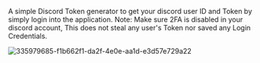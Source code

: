 A simple Discord Token generator to get your discord user ID and Token by simply login into the application.
Note: Make sure 2FA is disabled in your discord account, This does not steal any user's Token nor saved any Login Credentials.

![335979685-f1b662f1-da2f-4e0e-aa1d-e3d57e729a22](https://github.com/charlotte-zee/Discord-Token-Generator/assets/26296452/e26e21bb-a030-4b88-ab21-1b0f2d4d2a29)
